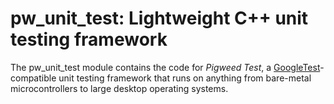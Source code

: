 # pw\_unit\_test: Lightweight C++ unit testing framework

The pw\_unit\_test module contains the code for *Pigweed Test*, a
[GoogleTest](https://github.com/google/googletest/blob/HEAD/docs/primer.md)-compatible
unit testing framework that runs on anything from bare-metal microcontrollers
to large desktop operating systems.

